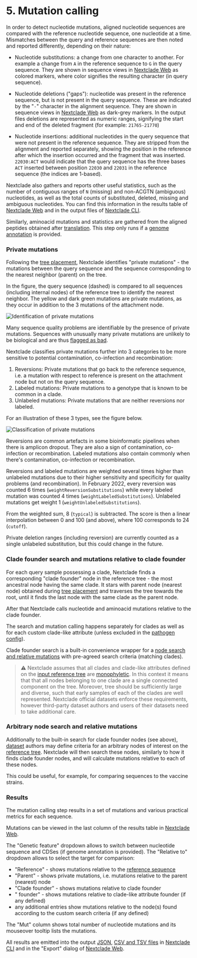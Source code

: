 # 5. Mutation calling

In order to detect nucleotide mutations, aligned nucleotide sequences are compared with the reference nucleotide sequence, one nucleotide at a time. Mismatches between the query and reference sequences are then noted and reported differently, depending on their nature:

- Nucleotide substitutions: a change from one character to another. For example a change from `A` in the reference sequence to `G` in the query sequence. They are shown in sequence views in [Nextclade Web](../nextclade-web) as colored markers, where color signifies the resulting character (in query sequence).

- Nucleotide deletions ("gaps"): nucleotide was present in the reference sequence, but is not present in the query sequence. These are indicated by the "`-`" character in the alignment sequence. They are shown in sequence views in [Nextclade Web](../nextclade-web) as dark-grey markers. In the output files deletions are represented as numeric ranges, signifying the start and end of the deleted fragment (for example: `21765-21770`)

- Nucleotide insertions: additional nucleotides in the query sequence that were not present in the reference sequence. They are stripped from the alignment and reported separately, showing the position in the reference after which the insertion occurred and the fragment that was inserted. `22030:ACT` would indicate that the query sequence has the three bases `ACT` inserted between position `22030` and `22031` in the reference sequence (the indices are 1-based).

Nextclade also gathers and reports other useful statistics, such as the number of contiguous ranges of `N` (missing) and non-ACGTN (ambiguous) nucleotides, as well as the total counts of substituted, deleted, missing and ambiguous nucleotides. You can find this information in the results table of [Nextclade Web](../nextclade-web) and in the output files of [Nextclade CLI](../nextclade-cli).

Similarly, aminoacid mutations and statistics are gathered from the aligned peptides obtained after [translation](./02-translation). This step only runs if a [genome annotation](../input-files/03-genome-annotation) is provided.

### Private mutations

Following the [tree placement](03-phylogenetic-placement.md), Nextclade identifies "private mutations" - the mutations between the query sequence and the sequence corresponding to the nearest neighbor (parent) on the tree.

In the figure, the query sequence (dashed) is compared to all sequences (including internal nodes) of the reference tree to identify the nearest neighbor. The yellow and dark green mutations are private mutations, as they occur in addition to the 3 mutations of the attachment node.

![Identification of private mutations](../assets/algo_private-muts.png)

Many sequence quality problems are identifiable by the presence of private mutations. Sequences with unusually many private mutations are unlikely to be biological and are thus [flagged as bad](06-quality-control.md#private-mutations-p).

Nextclade classifies private mutations further into 3 categories to be more sensitive to potential contamination, co-infection and recombination:

1. Reversions: Private mutations that go back to the reference sequence, i.e. a mutation with respect to reference is present on the attachment node but not on the query sequence.
2. Labeled mutations: Private mutations to a genotype that is known to be common in a clade.
3. Unlabeled mutations: Private mutations that are neither reversions nor labeled.

For an illustration of these 3 types, see the figure below.

![Classification of private mutations](../assets/algo_private-muts-classification.png)

Reversions are common artefacts in some bioinformatic pipelines when there is amplicon dropout.
They are also a sign of contamination, co-infection or recombination. Labeled mutations also contain commonly when there's contamination, co-infection or recombination.

Reversions and labeled mutations are weighted several times higher than unlabeled mutations due to their higher sensitivity and specificity for quality problems (and recombination).
In February 2022, every reversion was counted 6 times (`weightReversionSubstitutions`) while every labeled mutation was counted 4 times (`weightLabeledSubstitutions`). Unlabeled mutations get weight 1 (`weightUnlabeledSubstitutions`).

From the weighted sum, 8 (`typical`) is subtracted. The score is then a linear interpolation between 0 and 100 (and above), where 100 corresponds to 24 (`cutoff`).

Private deletion ranges (including reversion) are currently counted as a single unlabeled substitution, but this could change in the future.

### Clade founder search and mutations relative to clade founder

For each query sample possessing a clade, Nextclade finds a corresponding "clade founder" node in the reference tree - the most ancestral node having the same clade. It stars with parent node (nearest node) obtained during [tree placement](03-phylogenetic-placement.md) and traverses the tree towards the root, until it finds the last node with the same clade as the parent node.

After that Nextclade calls nucleotide and aminoacid mutations relative to the clade founder.

The search and mutation calling happens separately for clades as well as for each custom clade-like attribute (unless excluded in the [pathogen config](../input-files/05-pathogen-config.md)).

Clade founder search is a built-in convenience wrapper for a [node search and relative mutations](#arbitrary-node-search-and-relative-mutations) with pre-agreed search criteria (matching clades).

> ⚠️ Nextclade assumes that all clades and clade-like attributes defined on the [input reference tree](../input-files/04-reference-tree.md) are [monophyletic](https://en.wikipedia.org/wiki/Monophyly). In this context it means that that all nodes belonging to one clade are a single connected component on the tree. Moreover, tree should be sufficiently large and diverse, such that early samples of each of the clades are well represented. Nextclade official datasets enforce these requirements, however third-party dataset authors and users of their datasets need to take additional care.

### Arbitrary node search and relative mutations

Additionally to the built-in search for clade founder nodes (see above), [dataset](../datasets.md) authors may define criteria for an arbitrary nodes of interest on the [reference tree](../input-files/04-reference-tree.md). Nextclade will then search these nodes, similarly to how it finds clade founder nodes, and will calculate mutations relative to each of these nodes.

This could be useful, for example, for comparing sequences to the vaccine strains.

### Results

The mutation calling step results in a set of mutations and various practical metrics for each sequence.

Mutations can be viewed in the last column of the results table in [Nextclade Web](../nextclade-web).

The "Genetic feature" dropdown allows to switch between nucleotide sequence and CDSes (if genome annotation is provided). The "Relative to" dropdown allows to select the target for comparison:

- "Reference" - shows mutations relative to the [reference sequence](../input-files/02-reference-sequence.md)
- "Parent" - shows private mutations, i.e. mutations relative to the parent (nearest) node
- "Clade founder" - shows mutations relative to clade founder
- "<attribute> founder" - shows mutations relative to clade-like attribute founder (if any defined)
- any additional entries show mutations relative to the node(s) found according to the custom search criteria (if any defined)

The "Mut" column shows total number of nucleotide mutations and its mouseover tooltip lists the mutations.

All results are emitted into the output [JSON](../output-files/05-results-json), [CSV and TSV files](../output-files/04-results-tsv) in [Nextclade CLI](../nextclade-cli) and in the "Export" dialog of [Nextclade Web](../nextclade-web).
